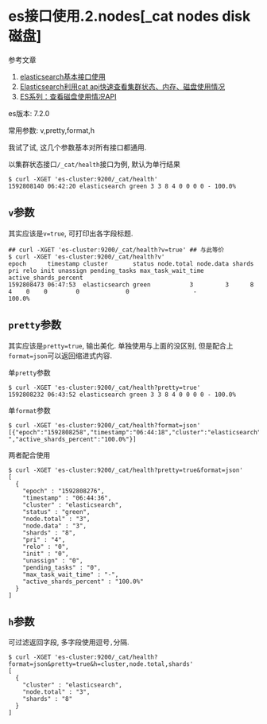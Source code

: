 # es接口使用.2.nodes[_cat nodes disk 磁盘]

参考文章

1. [elasticsearch基本接口使用](https://www.cnblogs.com/lichunke/p/9836288.html)
2. [Elasticsearch利用cat api快速查看集群状态、内存、磁盘使用情况](https://www.cnblogs.com/yangwenbo214/p/9832516.html)
3. [ES系列：查看磁盘使用情况API](https://blog.csdn.net/VIP099/article/details/106366421)

es版本: 7.2.0

常用参数: v,pretty,format,h

我试了试, 这几个参数基本对所有接口都通用.

以集群状态接口`/_cat/health`接口为例, 默认为单行结果

```log
$ curl -XGET 'es-cluster:9200/_cat/health'
1592808140 06:42:20 elasticsearch green 3 3 8 4 0 0 0 0 - 100.0%
```

## `v`参数

其实应该是`v=true`, 可打印出各字段标题.

```log
## curl -XGET 'es-cluster:9200/_cat/health?v=true' ## 与此等价
$ curl -XGET 'es-cluster:9200/_cat/health?v'
epoch      timestamp cluster       status node.total node.data shards pri relo init unassign pending_tasks max_task_wait_time active_shards_percent
1592808473 06:47:53  elasticsearch green           3         3      8   4    0    0        0             0                  -                100.0%
```

## `pretty`参数

其实应该是`pretty=true`, 输出美化. 单独使用与上面的没区别, 但是配合上`format=json`可以返回缩进式内容.

单`pretty`参数

```log
$ curl -XGET 'es-cluster:9200/_cat/health?pretty=true'
1592808232 06:43:52 elasticsearch green 3 3 8 4 0 0 0 0 - 100.0%
```

单`format`参数

```log
$ curl -XGET 'es-cluster:9200/_cat/health?format=json'
[{"epoch":"1592808258","timestamp":"06:44:18","cluster":"elasticsearch","status":"green","node.total":"3","node.data":"3","shards":"8","pri":"4","relo":"0","init":"0","unassign":"0","pending_tasks":"0","max_task_wait_time":"-","active_shards_percent":"100.0%"}]
```

两者配合使用

```log
$ curl -XGET 'es-cluster:9200/_cat/health?pretty=true&format=json'
[
  {
    "epoch" : "1592808276",
    "timestamp" : "06:44:36",
    "cluster" : "elasticsearch",
    "status" : "green",
    "node.total" : "3",
    "node.data" : "3",
    "shards" : "8",
    "pri" : "4",
    "relo" : "0",
    "init" : "0",
    "unassign" : "0",
    "pending_tasks" : "0",
    "max_task_wait_time" : "-",
    "active_shards_percent" : "100.0%"
  }
]
```

## `h`参数

可过滤返回字段, 多字段使用逗号`,`分隔.

```log
$ curl -XGET 'es-cluster:9200/_cat/health?format=json&pretty=true&h=cluster,node.total,shards'
[
  {
    "cluster" : "elasticsearch",
    "node.total" : "3",
    "shards" : "8"
  }
]
```
